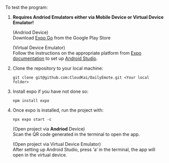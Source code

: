 To test the program:

1. **Requires Andriod Emulators either via Mobile Device or Virtual Device Emulator!**

   (Andriod Device)<br />
   Download [Expo Go](https://expo.dev/go) from the Google Play Store<br />
   
   (Virtual Device Emulator)<br />
   Follow the instructions  on the appropriate platform from [Expo documentation](https://docs.expo.dev/get-started/set-up-your-environment/?platform=android&device=simulated&mode=development-build&buildEnv=local) to set up [Android Studio](https://developer.android.com/studio).<br />

2. Clone the repository to your local machine:
   ```
   git clone git@github.com:CloudKai/DailyEmote.git <Your local folder>
   ```
3. Install expo if you have not done so:
   ```
   npm install expo
   ```
4. Once expo is installed, run the project with:
   ```
   npx expo start -c
   ```
   
   (Open project via **Andriod** Device)<br />
   Scan the QR code generated in the terminal to open the app.

   (Open project via Virtual Device Emulator)<br />
   After setting up Android Studio, press ‘a’ in the terminal, the app will open in the virtual device.
